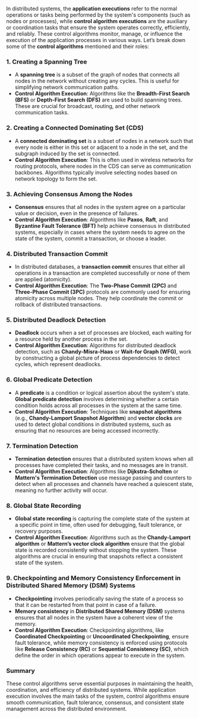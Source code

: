 In distributed systems, the **application executions** refer to the normal operations or tasks being performed by the system's components (such as nodes or processes), while **control algorithm executions** are the auxiliary or coordination tasks that ensure the system operates correctly, efficiently, and reliably. These control algorithms monitor, manage, or influence the execution of the application processes in various ways. Let’s break down some of the **control algorithms** mentioned and their roles:

### 1. **Creating a Spanning Tree**
   - A **spanning tree** is a subset of the graph of nodes that connects all nodes in the network without creating any cycles. This is useful for simplifying network communication paths.
   - **Control Algorithm Execution**: Algorithms like the **Breadth-First Search (BFS)** or **Depth-First Search (DFS)** are used to build spanning trees. These are crucial for broadcast, routing, and other network communication tasks.
   
### 2. **Creating a Connected Dominating Set (CDS)**
   - A **connected dominating set** is a subset of nodes in a network such that every node is either in this set or adjacent to a node in the set, and the subgraph induced by the set is connected.
   - **Control Algorithm Execution**: This is often used in wireless networks for routing protocols, where nodes in the CDS can serve as communication backbones. Algorithms typically involve selecting nodes based on network topology to form the set.

### 3. **Achieving Consensus Among the Nodes**
   - **Consensus** ensures that all nodes in the system agree on a particular value or decision, even in the presence of failures.
   - **Control Algorithm Execution**: Algorithms like **Paxos**, **Raft**, and **Byzantine Fault Tolerance (BFT)** help achieve consensus in distributed systems, especially in cases where the system needs to agree on the state of the system, commit a transaction, or choose a leader.

### 4. **Distributed Transaction Commit**
   - In distributed databases, a **transaction commit** ensures that either all operations in a transaction are completed successfully or none of them are applied (atomicity).
   - **Control Algorithm Execution**: The **Two-Phase Commit (2PC)** and **Three-Phase Commit (3PC)** protocols are commonly used for ensuring atomicity across multiple nodes. They help coordinate the commit or rollback of distributed transactions.

### 5. **Distributed Deadlock Detection**
   - **Deadlock** occurs when a set of processes are blocked, each waiting for a resource held by another process in the set.
   - **Control Algorithm Execution**: Algorithms for distributed deadlock detection, such as **Chandy-Misra-Haas** or **Wait-for Graph (WFG)**, work by constructing a global picture of process dependencies to detect cycles, which represent deadlocks.

### 6. **Global Predicate Detection**
   - A **predicate** is a condition or logical assertion about the system's state. **Global predicate detection** involves determining whether a certain condition holds across all processes in the system at the same time.
   - **Control Algorithm Execution**: Techniques like **snapshot algorithms** (e.g., **Chandy-Lamport Snapshot Algorithm**) and **vector clocks** are used to detect global conditions in distributed systems, such as ensuring that no resources are being accessed incorrectly.

### 7. **Termination Detection**
   - **Termination detection** ensures that a distributed system knows when all processes have completed their tasks, and no messages are in transit.
   - **Control Algorithm Execution**: Algorithms like **Dijkstra-Scholten** or **Mattern's Termination Detection** use message passing and counters to detect when all processes and channels have reached a quiescent state, meaning no further activity will occur.

### 8. **Global State Recording**
   - **Global state recording** is capturing the complete state of the system at a specific point in time, often used for debugging, fault tolerance, or recovery purposes.
   - **Control Algorithm Execution**: Algorithms such as the **Chandy-Lamport algorithm** or **Mattern’s vector clock algorithm** ensure that the global state is recorded consistently without stopping the system. These algorithms are crucial in ensuring that snapshots reflect a consistent state of the system.

### 9. **Checkpointing and Memory Consistency Enforcement in Distributed Shared Memory (DSM) Systems**
   - **Checkpointing** involves periodically saving the state of a process so that it can be restarted from that point in case of a failure.
   - **Memory consistency** in **Distributed Shared Memory (DSM)** systems ensures that all nodes in the system have a coherent view of the memory.
   - **Control Algorithm Execution**: Checkpointing algorithms, like **Coordinated Checkpointing** or **Uncoordinated Checkpointing**, ensure fault tolerance, while memory consistency is enforced using protocols like **Release Consistency (RC)** or **Sequential Consistency (SC)**, which define the order in which operations appear to execute in the system.

### Summary
These control algorithms serve essential purposes in maintaining the health, coordination, and efficiency of distributed systems. While application execution involves the main tasks of the system, control algorithms ensure smooth communication, fault tolerance, consensus, and consistent state management across the distributed environment.
